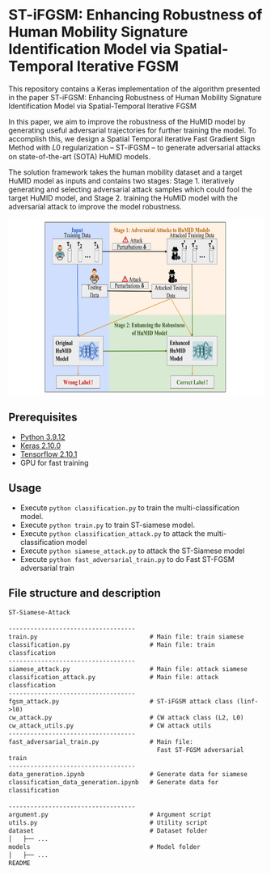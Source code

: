 # ST-iFGSM: Enhancing Robustness of Human Mobility Signature Identification Model via Spatial-Temporal Iterative FGSM

This repository contains a Keras implementation of the algorithm presented in the paper ST-iFGSM: Enhancing Robustness of Human Mobility Signature Identification Model via Spatial-Temporal Iterative FGSM

In this paper, we aim to improve the robustness of the HuMID model by generating useful adversarial trajectories for further training the model. To accomplish this, we design a Spatial Temporal iterative Fast Gradient Sign Method with 𝐿0 regularization – ST-iFGSM – to generate adversarial attacks on state-of-the-art (SOTA) HuMID models. 

The solution framework takes the human mobility dataset and a target HuMID model as inputs and contains two stages: Stage 1. iteratively generating and selecting adversarial attack samples which could fool the target HuMID model, and Stage 2. training the HuMID model with the adversarial attack to improve the model robustness.

<p align="center">
<img src="/resource/framework.png" alt="ST-iFGSM L0 framework" height="350">
</p>


## Prerequisites
- [Python 3.9.12](https://www.continuum.io/downloads)
- [Keras 2.10.0](https://keras.io/)
- [Tensorflow 2.10.1](https://www.tensorflow.org/)
- GPU for fast training


## Usage
- Execute ```python classification.py``` to train the multi-classification model.
- Execute ```python train.py``` to train ST-siamese model.
- Execute ```python classification_attack.py``` to attack the multi-classification model
- Execute ```python siamese_attack.py``` to attack the ST-Siamese model
- Execute ```python fast_adversarial_train.py``` to do Fast ST-FGSM adversarial train


## File structure and description
```
ST-Siamese-Attack

-----------------------------------
train.py                               # Main file: train siamese
classification.py                      # Main file: train classfication
-----------------------------------
siamese_attack.py                      # Main file: attack siamese
classification_attack.py               # Main file: attack classfication
-----------------------------------
fgsm_attack.py                         # ST-iFGSM attack class (linf->l0)
cw_attack.py                           # CW attack class (L2, L0)
cw_attack_utils.py                     # CW attack utils
-----------------------------------
fast_adversarial_train.py              # Main file:
                                         Fast ST-FGSM adversarial train
-----------------------------------
data_generation.ipynb                  # Generate data for siamese
classification_data_generation.ipynb   # Generate data for classification

-----------------------------------
argument.py                            # Argument script
utils.py                               # Utility script
dataset                                # Dataset folder
│   ├── ...
models                                 # Model folder
│   ├── ...
README
```

